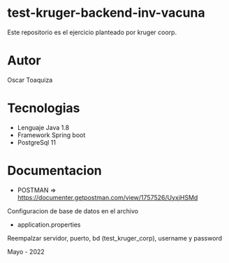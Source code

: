 # test-kruger-backend-inv-vacuna
Este repositorio es el ejercicio planteado por kruger coorp.

# Autor
Oscar Toaquiza

# Tecnologias
- Lenguaje Java 1.8
- Framework Spring boot
- PostgreSql 11

# Documentacion
- POSTMAN => 
https://documenter.getpostman.com/view/1757526/UyxjHSMd

Configuracion de base de datos en el archivo
- application.properties

Reempalzar servidor, puerto, bd (test_kruger_corp), username y password

Mayo - 2022



